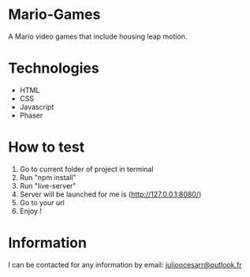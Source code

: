 # Mario-Games

A Mario video games that include housing leap motion.

# Technologies

- HTML
- CSS
- Javascript
- Phaser

# How to test

1. Go to current folder of project in terminal
2. Run "npm install"
3. Run "live-server"
4. Server will be launched for me is (http://127.0.0.1:8080/)
5. Go to your url
6. Enjoy !

# Information

I can be contacted for any information by email: julioocesarr@outlook.fr

